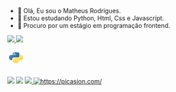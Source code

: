 - 👋 Olá, Eu sou o Matheus Rodrigues.
- 🌱 Estou estudando Python, Html, Css e Javascript.
- 💞️ Procuro por um estágio em programação frontend.

<div>
  <a href="https://github.com/Mrodrigues02">
  <img heigth="180em" src="https://github-readme-stats.vercel.app/api?username=Mrodrigues02&show_icons=true&theme=graywhite&include_all_commits=true&count_private=true"/>
  <img heigth="180em" src="https://github-readme-stats.vercel.app/api/top-langs/?username=Mrodrigues02&layout=compact&langs_count=16&theme=graywhite"/>
</div>

<div style="display: inline_block"><br>
  <img align="center" alt="Matheus-Python" height="30" width="40" src="https://raw.githubusercontent.com/devicons/devicon/master/icons/python/python-original.svg">
 


##
  
<div>
  </a>
  <a href="https://matheus.r.d@hotmail.com"><img src="https://img.shields.io/badge/Microsoft_Outlook-0078D4?style=for-the-badge&logo=microsoft-outlook&logoColor=white" target="_blank"></a>
  <a href="https://www.linkedin.com/in/matheus-rodrigues-090a42219" target="_blank"><img src="https://img.shields.io/badge/LinkedIn-0077B5?style=for-the-badge&logo=linkedin&logoColor=white" target="_blank"></a>
  <a href="https://www.facebook.com/profile.php?id=100006413371870" target="_blank"><img src="https://img.shields.io/badge/Facebook-1877F2?style=for-the-badge&logo=facebook&logoColor=white" target="_blank"</a>
  <a href=""><img src="https://i.picasion.com/pic91/fbf70251cf9d5c71a151e33ca4520dab.gif" width="150" height="150" border="0" alt="https://picasion.com/" /></a><br /><a href="https://picasion.com/"></a>


  
</div>
